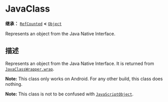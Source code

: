 <!-- ⚠ 请勿编辑本文件 ⚠ -->
<!-- 本文档使用脚本从 WeDot 引擎源码仓库生成。 -->
<!-- 生成脚本：https://github.com/WeDot-Engine/WeDot/tree/4.3/doc/tools/make_md.py； -->
<!-- 原文件：https://github.com/WeDot-Engine/WeDot/tree/4.3/doc/classes/JavaClass.xml。 -->

<div id="_class_javaclass"></div>

# JavaClass

**继承：** [`RefCounted`](class_refcounted.md) **<** [`Object`](class_object.md)

Represents an object from the Java Native Interface.

## 描述

Represents an object from the Java Native Interface. It is returned from [`JavaClassWrapper.wrap`](#class_javaclasswrapper_method_wrap).

 **Note:** This class only works on Android. For any other build, this class does nothing.

 **Note:** This class is not to be confused with [`JavaScriptObject`](class_javascriptobject.md).

[^virtual]: 本方法通常需要用户覆盖才能生效。
[^const]: 本方法无副作用，不会修改该实例的任何成员变量。
[^vararg]: 本方法除了能接受在此处描述的参数外，还能够继续接受任意数量的参数。
[^constructor]: 本方法用于构造某个类型。
[^static]: 调用本方法无需实例，可直接使用类名进行调用。
[^operator]: 本方法描述的是使用本类型作为左操作数的有效运算符。
[^bitfield]: 这个值是由下列位标志构成位掩码的整数。
[^void]: 无返回值。
